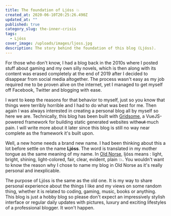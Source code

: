 ```yaml
---
title: The foundation of Ljóss 💥
created_at: 2020-06-10T20:25:26.490Z
updated_at: ""
published: true
category_slug: the-inner-crisis
tags:
  - Ljóss
cover_image: /uploads/images/ljoss.jpg
description: The story behind the foundation of this blog (Ljóss).
---
```

For those who don't know, I had a blog back in the 2010s where I posted stuff about gaming and my own silly novels, which is then along with its content was erased completely at the end of 2019 after I decided to disappear from social media altogether. The process wasn't easy as my job required me to be proven alive on the internet, yet I managed to get myself off Facebook, Twitter and blogging with ease.

I want to keep the reasons for that behavior to myself, just so you know that things were terribly horrible and I had to do what was best for me. Then again I was always interested in creating a personal blog all by myself so here we are. Technically, this blog has been built with [Gridsome](https://gridsome.org/), a VueJS-powered framework for building static generated websites witho̶u̶t̶ much pain. I will write more about it later since this blog is still no way near complete as the framework it's built upon.

Well, a new home needs a brand new name. I had been thinking about this a lot before settle on the name **Ljóss**. The word is translated in my mother tongue as the same meaning of my name. In [Old Norse](https://en.wikipedia.org/wiki/Old_Norse), ljóss means : light, bright, shining, light-colored, fair, clear, evident, plain 💥. You wouldn't want to know the reason why I chose to name my blog in Old Norse as it's really personal and inexplicable.

The purpose of Ljóss is the same as the old one. It is my way to share personal experience about the things I like and my views on some random thing, whether it is related to coding, gaming, music, books or anything. This blog is just a hobby blog so please don't expect an impressively stylish interface or regular daily updates with pictures, luxury and exciting lifestyles of a professional blogger. It won't happen.